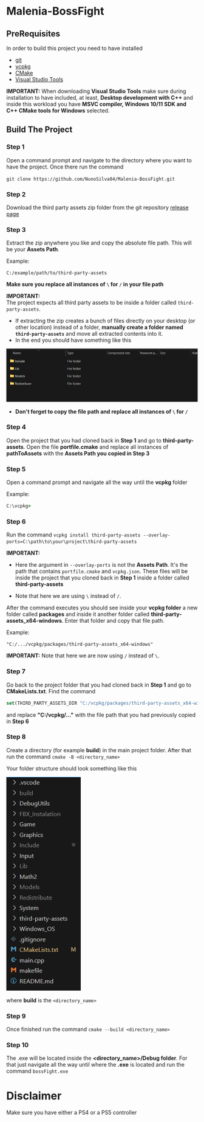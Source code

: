 # Malenia-BossFight 
## PreRequisites

In order to build this project you need to have installed

 - [git](https://git-scm.com/downloads/win)
 - [vcpkg](https://learn.microsoft.com/en-us/vcpkg/get_started/get-started?pivots=shell-powershell) 
 - [CMake](https://cmake.org/download/)
 - [Visual Studio Tools](https://visualstudio.microsoft.com/vs/community/)

**IMPORTANT:**
When downloading **Visual Studio Tools** make sure during installation to have included, at least, **Desktop development with C++** and inside this workload you have **MSVC compiler, Windows 10/11 SDK and C++ CMake tools for Windows** selected.

## Build The Project

### Step 1 
Open a command prompt and navigate to the directory where you want to have the project. Once there run the command

`git clone https://github.com/NunoSilva04/Malenia-BossFight.git`

### Step 2
Download the third party assets zip folder from the git repository [release page](https://github.com/NunoSilva04/Malenia-BossFight/releases/tag/v1.0)


### Step 3
Extract the zip anywhere you like and copy the absolute file path. This will be your **Assets Path**.

Example:
```
C:/example/path/to/third-party-assets 
```

**Make sure you replace all instances of `\` for `/` in your file path**

**IMPORTANT:**  
The project expects all third party assets to be inside a folder called `third-party-assets`.  

- If extracting the zip creates a bunch of files directly on your desktop (or other location) instead of a folder, **manually create a folder named `third-party-assets`** and move all extracted contents into it. 
- In the end you should have something like this 

![extracted_folders](ReadMe_Pictures/extracted_folders.png)

- **Don't forget to copy the file path and replace all instances of `\` for `/`**

### Step 4

Open the project that you had cloned back in **Step 1** and go to **third-party-assets**. Open the file **portfile.cmake** and replace all instances of **pathToAssets** with the **Assets Path you copied in Step 3**

### Step 5

Open a command prompt and navigate all the way until the **vcpkg** folder 

Example:
```cmd
C:\vcpkg>
```

### Step 6

Run the command `vcpkg install third-party-assets --overlay-ports=C:\path\to\your\project\third-party-assets`

**IMPORTANT:** 
- Here the argument in `--overlay-ports` is not the **Assets Path**. It's the path that contains `portfile.cmake` and `vcpkg.json`. These files will be inside the project that you cloned back in **Step 1** inside a folder called **third-party-assets**

- Note that here we are using `\` instead of `/`. 

After the command executes you should see inside your **vcpkg folder** a new folder called **packages** and inside it another folder called
**third-party-assets_x64-windows**. Enter that folder and copy that file path.

Example: 
```
"C:/.../vcpkg/packages/third-party-assets_x64-windows"
```

**IMPORTANT:**
Note that here we are now using `/` instead of `\`. 

### Step 7

Go back to the project folder that you had cloned back in **Step 1** and go to **CMakeLists.txt**. 
Find the command 
```cmake
set(THIRD_PARTY_ASSETS_DIR "C:/vcpkg/packages/third-party-assets_x64-windows") 
```

and replace **"C:/vcpkg/..."** with the file path that you had previously copied in **Step 6**

### Step 8

Create a directory (for example **build**) in the main project folder. After that run the command `cmake -B <directory_name>`

Your folder structure should look something like this

![project_structure](ReadMe_Pictures/project_structure.png)

where **build** is the `<directory_name>`

### Step 9

Once finished run the command `cmake --build <directory_name>`

### Step 10

The .exe will be located inside the **<directory_name>/Debug folder**. For that just navigate all the way until where the **.exe** is located and run the command `bossFight.exe`

# Disclaimer

Make sure you have either a PS4 or a PS5 controller